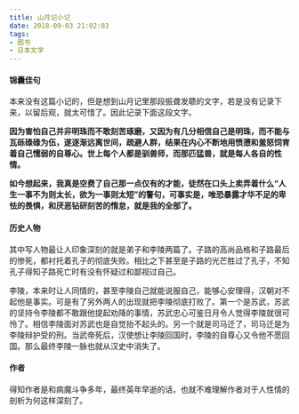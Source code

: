 ```yaml
---
title: 山月记小记
date: 2018-09-03 21:02:03
tags:
- 图书
- 日本文学
---
```


#### 锦囊佳句

本来没有这篇小记的，但是想到山月记里那段振聋发聩的文字，若是没有记录下来，以留后观，就太可惜了。因此记录下面这段文字。

**因为害怕自己并非明珠而不敢刻苦琢磨，又因为有几分相信自己是明珠，而不能与瓦砾碌碌为伍，遂逐渐远离世间，疏避人群，结果在内心不断地用愤懑和羞怒饲育着自己懦弱的自尊心。世上每个人都是驯兽师，而那匹猛兽，就是每人各自的性情。**

**如今想起来，我真是空费了自己那一点仅有的才能，徒然在口头上卖弄着什么“人生一事不为则太长，欲为一事则太短”的警句，可事实是，唯恐暴露才华不足的卑怯的畏惧，和厌恶钻研刻苦的惰怠，就是我的全部了。**

#### 历史人物

其中写人物最让人印象深刻的就是弟子和李陵两篇了。子路的高尚品格和子路最后的惨死，都衬托着孔子的彻底失败。相比之下甚至是子路的光芒胜过了孔子，不知孔子得知子路死亡时有没有怀疑过和鄙视过自己。

李陵，本来时让人同情的，甚至李陵自己就能说服自己，能够心安理得，汉朝对不起他是事实。可是有了另外两人的出现就把李陵彻底打败了。第一个是苏武，苏武的坚持令李陵都不敢跟他提起劝降的事情，苏武忠心可鉴日月令人觉得李陵就很可怜了。相信李陵面对苏武也是自觉抬不起头的。另一个就是司马迁了，司马迁是为李陵辩护受的刑。当武帝死后，汉使想让李陵回国时，李陵的自尊心又令他不愿回国。那么最终李陵一脉也就从汉史中消失了。

#### 作者

得知作者是和病魔斗争多年，最终英年早逝的话，也就不难理解作者对于人性情的剖析为何这样深刻了。
